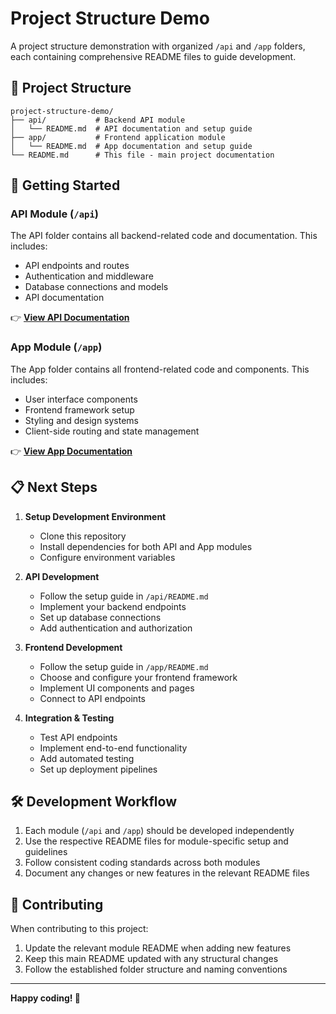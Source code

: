 # Project Structure Demo

A project structure demonstration with organized `/api` and `/app` folders, each containing comprehensive README files to guide development.

## 📁 Project Structure

```
project-structure-demo/
├── api/           # Backend API module
│   └── README.md  # API documentation and setup guide
├── app/           # Frontend application module
│   └── README.md  # App documentation and setup guide
└── README.md      # This file - main project documentation
```

## 🚀 Getting Started

### API Module (`/api`)
The API folder contains all backend-related code and documentation. This includes:
- API endpoints and routes
- Authentication and middleware
- Database connections and models
- API documentation

👉 **[View API Documentation](./api/README.md)**

### App Module (`/app`)
The App folder contains all frontend-related code and components. This includes:
- User interface components
- Frontend framework setup
- Styling and design systems
- Client-side routing and state management

👉 **[View App Documentation](./app/README.md)**

## 📋 Next Steps

1. **Setup Development Environment**
   - Clone this repository
   - Install dependencies for both API and App modules
   - Configure environment variables

2. **API Development**
   - Follow the setup guide in `/api/README.md`
   - Implement your backend endpoints
   - Set up database connections
   - Add authentication and authorization

3. **Frontend Development**
   - Follow the setup guide in `/app/README.md`
   - Choose and configure your frontend framework
   - Implement UI components and pages
   - Connect to API endpoints

4. **Integration & Testing**
   - Test API endpoints
   - Implement end-to-end functionality
   - Add automated testing
   - Set up deployment pipelines

## 🛠️ Development Workflow

1. Each module (`/api` and `/app`) should be developed independently
2. Use the respective README files for module-specific setup and guidelines
3. Follow consistent coding standards across both modules
4. Document any changes or new features in the relevant README files

## 📝 Contributing

When contributing to this project:
1. Update the relevant module README when adding new features
2. Keep this main README updated with any structural changes
3. Follow the established folder structure and naming conventions

---

**Happy coding! 🎉**
